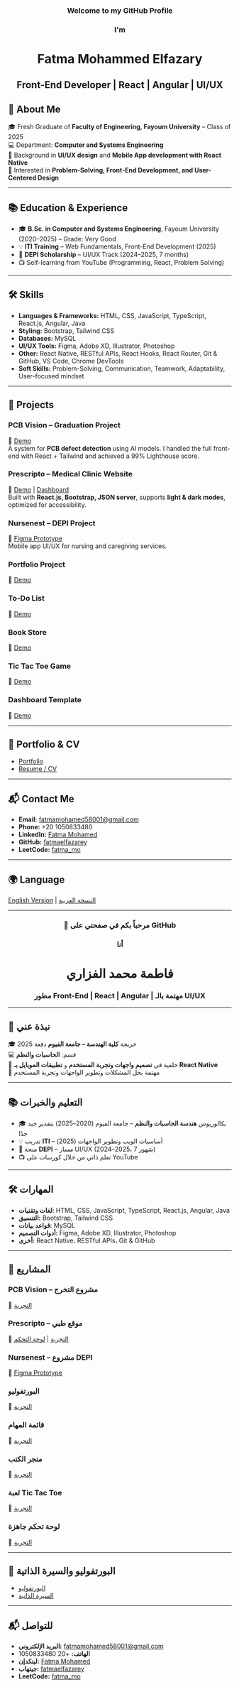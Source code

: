 <div align="center">

### Welcome to my GitHub Profile  

### I'm  
# Fatma Mohammed Elfazary  

## Front-End Developer | React | Angular | UI/UX   

</div>  

## 📝 About Me  
🎓 Fresh Graduate of **Faculty of Engineering, Fayoum University** – Class of 2025  
💻 Department: **Computer and Systems Engineering**  
📱 Background in **UI/UX design** and **Mobile App development with React Native**  
🧩 Interested in **Problem-Solving, Front-End Development, and User-Centered Design**  

---

## 📚 Education & Experience  
- 🎓 **B.Sc. in Computer and Systems Engineering**, Fayoum University (2020–2025) – Grade: Very Good  
- 💡 **ITI Training** – Web Fundamentals, Front-End Development (2025)  
- 🚀 **DEPI Scholarship** – UI/UX Track (2024–2025, 7 months)  
- 📺 Self-learning from YouTube (Programming, React, Problem Solving)  

---

## 🛠 Skills  
- **Languages & Frameworks:** HTML, CSS, JavaScript, TypeScript, React.js, Angular, Java  
- **Styling:** Bootstrap, Tailwind CSS  
- **Databases:** MySQL  
- **UI/UX Tools:** Figma, Adobe XD, Illustrator, Photoshop  
- **Other:** React Native, RESTful APIs, React Hooks, React Router, Git & GitHub, VS Code, Chrome DevTools  
- **Soft Skills:** Problem-Solving, Communication, Teamwork, Adaptability, User-focused mindset  

---

## 📂 Projects  

### PCB Vision – Graduation Project  
🔗 [Demo](https://pcb-vision-07.vercel.app/)  
A system for **PCB defect detection** using AI models. I handled the full front-end with React + Tailwind and achieved a 99% Lighthouse score.  

### Prescripto – Medical Clinic Website  
🔗 [Demo](https://prescripto11.vercel.app/) | [Dashboard](https://prescripto-dashboard-v02.vercel.app/)  
Built with **React.js, Bootstrap, JSON server**, supports **light & dark modes**, optimized for accessibility.  

### Nursenest – DEPI Project  
🔗 [Figma Prototype](https://www.figma.com/proto/saA7MUzPLsvseyXaLObqlh/DEPI-Project?node-id=1013-4363)  
Mobile app UI/UX for nursing and caregiving services.  

### Portfolio Project  
🔗 [Demo](https://fatmaelfazarey.github.io/portfolio-project-1/)  

### To-Do List  
🔗 [Demo](https://fatmaelfazarey.github.io/To-Do-List/)  

### Book Store  
🔗 [Demo](https://fatmaelfazarey.github.io/Book-Store/)  

### Tic Tac Toe Game  
🔗 [Demo](https://fatmaelfazarey.github.io/Tic-Tac-Toe-Game/)  

### Dashboard Template  
🔗 [Demo](https://fatmaelfazarey.github.io/Dashboard-template/)  

---

## 📑 Portfolio & CV  
- [Portfolio](https://drive.google.com/drive/folders/1AP1f02IHYPCVC2xLgeQIymsxXoNjsNvF?usp=sharing)  
- [Resume / CV](https://drive.google.com/file/d/1CWeZcbnR52sjtls9Eb6Jl1zEpRFeTUtI/view?usp=sharing)  

---

## 📬 Contact Me  
- **Email:** fatmamohamed58001@gmail.com  
- **Phone:** +20 1050833480  
- **LinkedIn:** [Fatma Mohamed](https://www.linkedin.com/in/fatma-mohamed-03a390250)  
- **GitHub:** [fatmaelfazarey](https://github.com/fatmaelfazarey)  
- **LeetCode:** [fatma_mo](https://leetcode.com/u/fatma_mo/)  

---

## 🌍 Language  
[English Version](#-welcome-to-my-github-profile) | [النسخة العربية](#-مرحباً-بكم-في-صفحتي-على-github)  

---

<div align="center">

### 🌸 مرحباً بكم في صفحتي على GitHub  

### أنا  
# **فاطمة محمد الفزاري**  

### مطور Front-End | React | Angular | مهتمة بالـ UI/UX  

</div>  

---

## 📝 نبذة عني  
🎓 خريجة **كلية الهندسة – جامعة الفيوم** دفعة 2025  
💻 قسم: **الحاسبات والنظم**  
📱 خلفية في **تصميم واجهات وتجربة المستخدم** و **تطبيقات الموبايل بـ React Native**  
🧩 مهتمة بحل المشكلات وتطوير الواجهات وتجربة المستخدم  

---

## 📚 التعليم والخبرات  
- 🎓 بكالوريوس **هندسة الحاسبات والنظم** – جامعة الفيوم (2020–2025) بتقدير جيد جدًا  
- 💡 تدريب **ITI** – أساسيات الويب وتطوير الواجهات (2025)  
- 🚀 منحة **DEPI** – مسار UI/UX (2024–2025، 7 شهور)  
- 📺 تعلم ذاتي من خلال كورسات على YouTube  

---

## 🛠 المهارات  
- **لغات وتقنيات:** HTML, CSS, JavaScript, TypeScript, React.js, Angular, Java  
- **التنسيق:** Bootstrap, Tailwind CSS  
- **قواعد بيانات:** MySQL  
- **أدوات التصميم:** Figma, Adobe XD, Illustrator, Photoshop  
- **أخرى:** React Native، RESTful APIs، Git & GitHub  

---

## 📂 المشاريع  
### PCB Vision – مشروع التخرج  
🔗 [التجربة](https://pcb-vision-07.vercel.app/)  

### Prescripto – موقع طبي  
🔗 [التجربة](https://prescripto11.vercel.app/) | [لوحة التحكم](https://prescripto-dashboard-v02.vercel.app/)  

### Nursenest – مشروع DEPI  
🔗 [Figma Prototype](https://www.figma.com/proto/saA7MUzPLsvseyXaLObqlh/DEPI-Project?node-id=1013-4363)  

### البورتفوليو  
🔗 [التجربة](https://fatmaelfazarey.github.io/portfolio-project-1/)  

### قائمة المهام  
🔗 [التجربة](https://fatmaelfazarey.github.io/To-Do-List/)  

### متجر الكتب  
🔗 [التجربة](https://fatmaelfazarey.github.io/Book-Store/)  

### لعبة Tic Tac Toe  
🔗 [التجربة](https://fatmaelfazarey.github.io/Tic-Tac-Toe-Game/)  

### لوحة تحكم جاهزة  
🔗 [التجربة](https://fatmaelfazarey.github.io/Dashboard-template/)  

---

## 📑 البورتفوليو والسيرة الذاتية  
- [البورتفوليو](https://drive.google.com/drive/folders/1AP1f02IHYPCVC2xLgeQIymsxXoNjsNvF?usp=sharing)  
- [السيرة الذاتية](https://drive.google.com/file/d/1CWeZcbnR52sjtls9Eb6Jl1zEpRFeTUtI/view?usp=sharing)  

---

## 📬 للتواصل  
- **البريد الإلكتروني:** fatmamohamed58001@gmail.com  
- **الهاتف:** +20 1050833480  
- **لينكدإن:** [Fatma Mohamed](https://www.linkedin.com/in/fatma-mohamed-03a390250)  
- **جيتهاب:** [fatmaelfazarey](https://github.com/fatmaelfazarey)  
- **LeetCode:** [fatma_mo](https://leetcode.com/u/fatma_mo/) 
